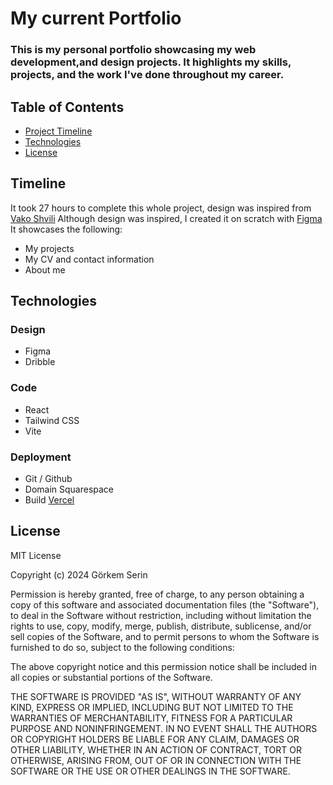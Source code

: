 # My current Portfolio 
### This is my personal portfolio showcasing my web development,and design projects. It highlights my skills, projects, and the work I've done throughout my career.
## Table of Contents
- [Project Timeline](#timeline)
- [Technologies](#technologies)
- [License](#license)

## Timeline
It took 27 hours to complete this whole project, design was inspired from <a href="https://www.vakoshvili.com/#Portfolio">Vako Shvili</a>
Although design was inspired, I created it on scratch with <a href= "https://www.figma.com/design/19B4Ts2SMJCerIFwftbOGr/Portfloio?node-id=2-5&t=R30AFcdUyWIAJp5m-1"> Figma </a>
It showcases the following:
- My projects
- My CV and contact information
- About me

## Technologies
 ### Design
 - Figma
 - Dribble
 ### Code
 - React
 - Tailwind CSS
 - Vite
 ### Deployment
 - Git / Github
 - Domain Squarespace
 - Build <a href = "https://www.gorkemserin.com/"> Vercel </a>

## License
MIT License

Copyright (c) 2024 Görkem Serin

Permission is hereby granted, free of charge, to any person obtaining a copy
of this software and associated documentation files (the "Software"), to deal
in the Software without restriction, including without limitation the rights
to use, copy, modify, merge, publish, distribute, sublicense, and/or sell
copies of the Software, and to permit persons to whom the Software is
furnished to do so, subject to the following conditions:

The above copyright notice and this permission notice shall be included in all
copies or substantial portions of the Software.

THE SOFTWARE IS PROVIDED "AS IS", WITHOUT WARRANTY OF ANY KIND, EXPRESS OR
IMPLIED, INCLUDING BUT NOT LIMITED TO THE WARRANTIES OF MERCHANTABILITY,
FITNESS FOR A PARTICULAR PURPOSE AND NONINFRINGEMENT. IN NO EVENT SHALL THE
AUTHORS OR COPYRIGHT HOLDERS BE LIABLE FOR ANY CLAIM, DAMAGES OR OTHER
LIABILITY, WHETHER IN AN ACTION OF CONTRACT, TORT OR OTHERWISE, ARISING FROM,
OUT OF OR IN CONNECTION WITH THE SOFTWARE OR THE USE OR OTHER DEALINGS IN THE
SOFTWARE.
